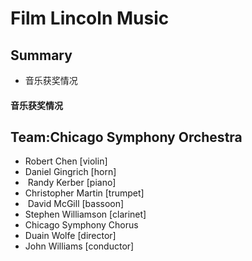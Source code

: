 # Film Lincoln Music

## Summary

- 音乐获奖情况

#### 音乐获奖情况

## Team:Chicago Symphony Orchestra

- Robert Chen [violin]
- Daniel Gingrich [horn]
-  Randy Kerber [piano]
- Christopher Martin [trumpet]
-  David McGill [bassoon]
- Stephen Williamson [clarinet]
- Chicago Symphony Chorus
- Duain Wolfe [director]
- John Williams [conductor]
